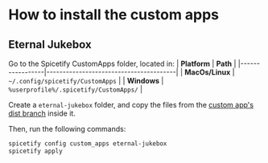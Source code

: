 # How to install the custom apps

## Eternal Jukebox

Go to the Spicetify CustomApps folder, located in:
| **Platform** | **Path** |
|-----------------|----------------------------------------|
| **MacOs/Linux** | `~/.config/spicetify/CustomApps` |
| **Windows** | `%userprofile%/.spicetify/CustomApps/` |

Create a `eternal-jukebox` folder, and copy the files from the [custom app's dist branch](https://github.com/Pithaya/spicetify-apps-dist/tree/dist/eternal-jukebox) inside it.

Then, run the following commands:

```sh
spicetify config custom_apps eternal-jukebox
spicetify apply
```
